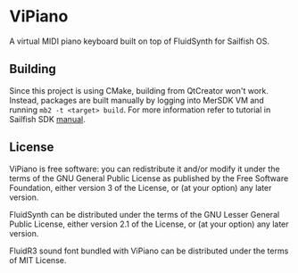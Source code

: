 # ViPiano
A virtual MIDI piano keyboard built on top of FluidSynth for Sailfish OS.

## Building
Since this project is using CMake, building from QtCreator won't work. Instead, packages are built manually by logging into MerSDK VM and running `mb2 -t <target> build`. For more information refer to tutorial in Sailfish SDK [manual](https://sailfishos.org/wiki/Tutorial_-_Building_packages_manually).

## License
ViPiano is free software: you can redistribute it and/or modify it under the terms of the GNU General Public License as published by the Free Software Foundation, either version 3 of the License, or (at your option) any later version.

FluidSynth can be distributed under the terms of the GNU Lesser General Public License, either version 2.1 of the License, or (at your option) any later version.

FluidR3 sound font bundled with ViPiano can be distributed under the terms of MIT License.
